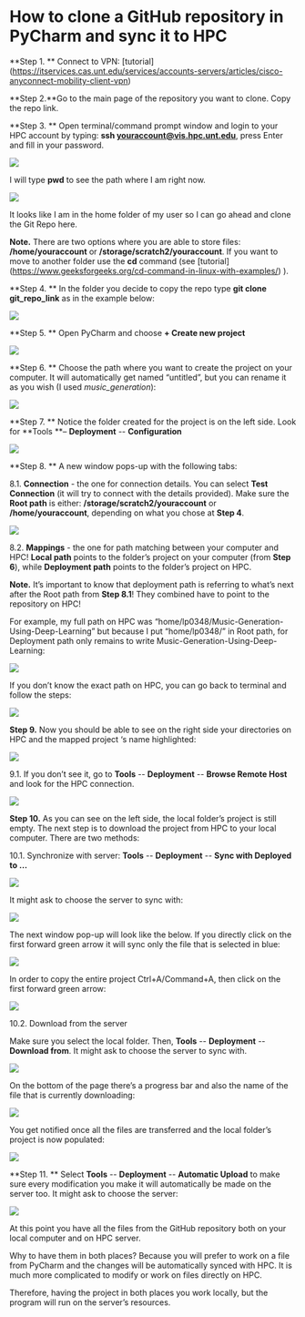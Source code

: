# How to clone a GitHub repository in PyCharm and sync it to HPC

**Step 1. ** Connect to VPN: [tutorial] (https://itservices.cas.unt.edu/services/accounts-servers/articles/cisco-anyconnect-mobility-client-vpn) 

**Step 2.**Go to the main page of the repository you want to clone. Copy the repo link. 

**Step 3. ** Open terminal/command prompt window and login to your HPC account by typing: **ssh youraccount@vis.hpc.unt.edu**, press Enter and fill in your password.

![](https://github.com/UNT-RITS/Tutorials/blob/master/Basic_Python/images/clone1.png)

I will type **pwd** to see the path where I am right now.

![](https://github.com/UNT-RITS/Tutorials/blob/master/Basic_Python/images/clone2.png)

It looks like I am in the home folder of my user so I can go ahead and clone the Git Repo here. 

**Note.** There are two options where you are able to store files: **/home/youraccount** or **/storage/scratch2/youraccount**. If you want to move to another folder use the **cd** command (see [tutorial] (https://www.geeksforgeeks.org/cd-command-in-linux-with-examples/) ).

**Step 4. ** In the folder you decide to copy the repo type **git clone git_repo_link** as in the example below:

![](https://github.com/UNT-RITS/Tutorials/blob/master/Basic_Python/images/clone3.png)

**Step 5. ** Open PyCharm and choose **+ Create new project**

![](https://github.com/UNT-RITS/Tutorials/blob/master/Basic_Python/images/clone4.png)

**Step 6. ** Choose the path where you want to create the project on your computer. It will automatically get named “untitled”, but you can rename it as you wish (I used _music_generation_):

![](https://github.com/UNT-RITS/Tutorials/blob/master/Basic_Python/images/clone5.png)

**Step 7. ** Notice the folder created for the project is on the left side. Look for **Tools **– **Deployment** -- **Configuration**

![](https://github.com/UNT-RITS/Tutorials/blob/master/Basic_Python/images/clone6.png)

**Step 8. ** A new window pops-up with the following tabs:

8.1. **Connection** - the one for connection details. You can select **Test Connection** (it will try to connect with the details provided). Make sure the **Root path** is either: **/storage/scratch2/youraccount** or **/home/youraccount**, depending on what you chose at **Step 4**.

![](https://github.com/UNT-RITS/Tutorials/blob/master/Basic_Python/images/clone7.png)

8.2. **Mappings** - the one for path matching between your computer and HPC! **Local path** points to the folder’s project on your computer (from **Step 6**), while **Deployment path** points to the folder’s project on HPC.

**Note.** It’s important to know that deployment path is referring to what’s next after the Root path from **Step 8.1**! They combined have to point to the repository on HPC! 

For example, my full path on HPC was “home/lp0348/Music-Generation-Using-Deep-Learning” but because I put “home/lp0348/” in Root path, for Deployment path only remains to write Music-Generation-Using-Deep-Learning:

![](https://github.com/UNT-RITS/Tutorials/blob/master/Basic_Python/images/clone8.png)

If you don’t know the exact path on HPC, you can go back to terminal and follow the steps:

![](https://github.com/UNT-RITS/Tutorials/blob/master/Basic_Python/images/clone9.png)

**Step 9.** Now you should be able to see on the right side your directories on HPC and the mapped project ‘s name highlighted:

![](https://github.com/UNT-RITS/Tutorials/blob/master/Basic_Python/images/clone10.png)

9.1. If you don’t see it, go to **Tools** -- **Deployment** -- **Browse Remote Host** and look for the HPC connection.

![](https://github.com/UNT-RITS/Tutorials/blob/master/Basic_Python/images/clone11.png)

**Step 10.** As you can see on the left side, the local folder’s project is still empty. The next step is to download the project from HPC to your local computer. There are two methods:

10.1. Synchronize with server: **Tools** -- **Deployment** -- **Sync with Deployed to …**

![](https://github.com/UNT-RITS/Tutorials/blob/master/Basic_Python/images/clone12.png)

It might ask to choose the server to sync with:

![](https://github.com/UNT-RITS/Tutorials/blob/master/Basic_Python/images/clone13.png)

The next window pop-up will look like the below. If you directly click on the first forward green arrow it will sync only the file that is selected in blue:

![](https://github.com/UNT-RITS/Tutorials/blob/master/Basic_Python/images/clone14.png)

In order to copy the entire project Ctrl+A/Command+A, then click on the first forward green arrow:

![](https://github.com/UNT-RITS/Tutorials/blob/master/Basic_Python/images/clone15.png)

10.2. Download from the server

Make sure you select the local folder. Then, **Tools** -- **Deployment** -- **Download from**. It might ask to choose the server to sync with.

![](https://github.com/UNT-RITS/Tutorials/blob/master/Basic_Python/images/clone16.png)

On the bottom of the page there’s a progress bar and also the name of the file that is currently downloading: 

![](https://github.com/UNT-RITS/Tutorials/blob/master/Basic_Python/images/clone17.png)

You get notified once all the files are transferred and the local folder’s project is now populated:

![](https://github.com/UNT-RITS/Tutorials/blob/master/Basic_Python/images/clone18.png)

**Step 11. ** Select **Tools** -- **Deployment** -- **Automatic Upload** to make sure every modification you make it will automatically be made on the server too. It might ask to choose the server:

![](https://github.com/UNT-RITS/Tutorials/blob/master/Basic_Python/images/clone19.png)

At this point you have all the files from the GitHub repository both on your local computer and on HPC server.

Why to have them in both places? Because you will prefer to work on a file from PyCharm and the changes will be automatically synced with HPC. It is much more complicated to modify or work on files directly on HPC. 

Therefore, having the project in both places you work locally, but the program will run on the server’s resources.









